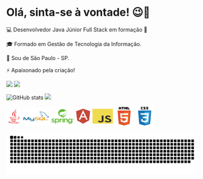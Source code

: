 
# Olá, sinta-se à vontade! 😉👋



💻 Desenvolvedor Java Júnior Full Stack em formação 🚀

🎓 Formado em Gestão de Tecnologia da Informação.

📍 Sou de São Paulo - SP. 

⚡ Apaixonado pela criação! 


<div> <a href="https://www.linkedin.com/in/fernando-garrido-dev/" target="_blank"><img src="https://img.shields.io/badge/-LinkedIn-%230077B5?style=for-the-badge&logo=linkedin&logoColor=white" target="_blank"></a>  <a href = "mailto:fernando.garrido98@gmail.com"><img src="https://img.shields.io/badge/-Gmail-%23333?style=for-the-badge&logo=gmail&logoColor=white" target="_blank"></a> 
  
  <p></p>
  
![GitHub stats](https://github-readme-stats.vercel.app/api?username=Garrido10&show_icons=true&hide_title=true&count_private=true&include_all_commits=true&count_private=true&theme=radical)
<img height="165em" src="https://github-readme-stats.vercel.app/api/top-langs/?username=Garrido10&layout=compact&theme=radical">

 <div>
  <img align="center" alt="Leo-Java" height="40" width="40" src="https://raw.githubusercontent.com/devicons/devicon/master/icons/java/java-plain.svg">
  <img align="center" alt="Leo-Mysql"height="50" width="70" src="https://raw.githubusercontent.com/devicons/devicon/master/icons/mysql/mysql-original-wordmark.svg">
  <img align="center" alt="Leo-Spring" height="55" width="60" src="https://raw.githubusercontent.com/devicons/devicon/master/icons/spring/spring-original-wordmark.svg">
  <img align="center" alt="Leo-angularjs" height="40" width="40" src="https://raw.githubusercontent.com/devicons/devicon/master/icons/angularjs/angularjs-plain.svg">
  <img align="center" alt="Leo-JavaScript" height="40" width="55" src="https://raw.githubusercontent.com/devicons/devicon/master/icons/javascript/javascript-original.svg">
  <img align="center" alt="Leo-HTML5" height="50" width="50" src="https://raw.githubusercontent.com/devicons/devicon/master/icons/html5/html5-original-wordmark.svg">
  <img align="center" alt="Leo-CSS3" height="50" width="50" src="https://raw.githubusercontent.com/devicons/devicon/master/icons/css3/css3-original-wordmark.svg">
 </div>
  
  ![Snake animation](https://github.com/ellen2121/ellen2121/blob/output/github-contribution-grid-snake.svg)


